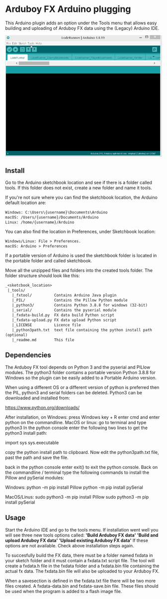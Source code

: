 # Arduboy FX Arduino plugging

This Arduino plugin adds an option under the Tools menu that allows easy 
building and uploading of Arduboy FX data using the (Legacy) Arduino IDE.

![demo](https://github.com/MrBlinky/Arduboy-FX-Arduino-plugin/raw/main/fx-upload-using-arduino-plugin-demo.gif)

## Install

Go to the Arduino sketchbook location and see if there is a folder called tools.
If this folder does not exist, create a new folder and name it tools.

If you're not sure where you can find the sketchbook location, the Arduino
default location are:

    Windows: C:\Users\{username}\Documents\Arduino
    macOS: /Users/{username}/Documents/Arduino
    Linux: /home/{username}/Arduino

You can also find the location in Preferences, under Sketchbook location:

    Windows/Linux: File > Preferences.
    macOS: Arduino > Preferences

If a portable version of Arduino is used the sketchbook folder is located in 
the portable folder and called sketchbook.

Move all the unzipped files and folders into the created tools folder.
The folder structure should look like this:

    _<sketcbook_location>
     |_tools/
       |_fxtool/          Contains Arduino Java plugin
       |_PIL/             Contains the Pillow Python module
       |_python3/         Contains Python 3.8.8 for windows (32-bit)
       |_serial/          Contains the pyserial module
       |_fxdata-build.py  FX data build Python script
       |_fxdata-upload.py FX data upload Python script
       |_LICENSE          Licence file
       |_python3path.txt  text file containing the python install path (optional)
       |_readme.md        This file

## Dependencies

The Arduboy FX tool depends on Python 3 and the pyserial and PILlow modules. 
The python3 folder contains a portable version Python 3.8.8 for Windows so
the plugin can be easily added to a Portable Arduino version.

When using a different OS or a different version of python is preferred then the
PIL, python3 and serial folders can be deleted. Python3 can be downloaded and
installed from:

https://www.python.org/downloads/

After installation, 
on Windows:     press Windows key + R enter cmd and enter python on the commandline.
MacOS or linux: go to terminal and type python3
In the python console enter the following two lines to get the python3 install path:

import sys
sys.executable

copy the python install path to clipboard. Now edit the python3path.txt file, 
past the path and save the file.

back in the python console enter exit() to exit the python console. Back on the 
commandline / terminal type the following commands to install the Pillow and 
pySerial modules:

Windows: python -m pip install Pillow
         python -m pip install pySerial
         
MacOS/Linus: sudo python3 -m pip install Pillow
             sudo python3 -m pip install pySerial

## Usage

Start the Arduino IDE and go to the tools menu. If installation went well you 
will see three new tools options called:
**'Build Arduboy FX data'**
**'Build and upload Arduboy FX data'**
**'Upload existing Arduboy FX data'**
If these options are not available. Check above installation steps again.

To succesfully build the FX data, there must be a folder named fxdata in your 
sketch folder and it must contain a fxdata.txt script file. The tool will create
a fxdata.h file in the fxdata folder and a fxdata.bin file containing the actual
fx data. The fxdata.bin file will also be uploaded to your Arduboy FX.

When a savesection is defined in the fxdata.txt file there will be two more
files created. A fxdata-data.bin and fxdata-save.bin file. These files should be
used when the program is added to a flash image file.
